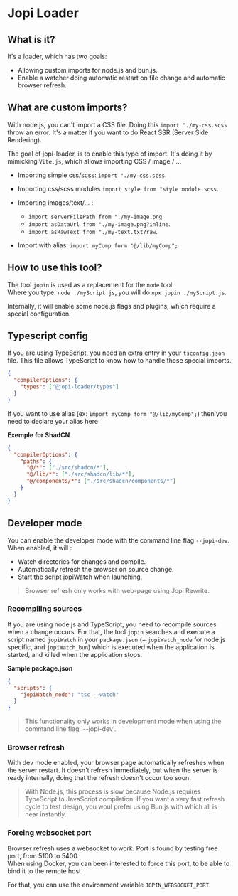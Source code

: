 # Jopi Loader

## What is it?

It's a loader, which has two goals:
* Allowing custom imports for node.js and bun.js.
* Enable a watcher doing automatic restart on file change and automatic browser refresh.

## What are custom imports?

With node.js, you can't import a CSS file. Doing this `import "./my-css.scss` throw an error.
It's a matter if you want to do React SSR (Server Side Rendering).

The goal of jopi-loader, is to enable this type of import.
It's doing it by mimicking `Vite.js`, which allows importing CSS / image / ...

* Importing simple css/scss: `import "./my-css.scss`.
* Importing css/scss modules `import style from "style.module.scss`.

* Importing images/text/... :
  * `import serverFilePath from "./my-image.png`.
  * `import asDataUrl from "./my-image.png?inline`.
  * `import asRawText from "./my-text.txt?raw`.

* Import with alias: `import myComp form "@/lib/myComp";`

## How to use this tool?

The tool `jopin` is used as a replacement for the `node` tool.  
Where you type: `node ./myScript.js`, you will do `npx jopin ./myScript.js`.

Internally, it will enable some node.js flags and plugins, which require a special configuration.

## Typescript config

If you are using TypeScript, you need an extra entry in your `tsconfig.json` file.
This file allows TypeScript to know how to handle these special imports.

```json
{
  "compilerOptions": {
    "types": ["@jopi-loader/types"]
  }
}
```

If you want to use alias (ex: `import myComp form "@/lib/myComp";`) then you need to declare your alias here

**Exemple for ShadCN**
```json
{
  "compilerOptions": {
    "paths": {
      "@/*": ["./src/shadcn/*"],
      "@/lib/*": ["./src/shadcn/lib/*"],
      "@/components/*": ["./src/shadcn/components/*"]
    }
  }
}
```

## Developer mode

You can enable the developer mode with the command line flag `--jopi-dev`.
When enabled, it will :
* Watch directories for changes and compile.
* Automatically refresh the browser on source change.
* Start the script jopiWatch when launching.

> Browser refresh only works with web-page using Jopi Rewrite.

### Recompiling sources

If you are using node.js and TypeScript, you need to recompile sources when a change occurs.
For that, the tool `jopin` searches and execute a script named `jopiWatch` in your `package.json`
(+ `jopiWatch_node` for node.js specific, and `jopiWatch_bun`) which is executed when the application is started,
and killed when the application stops.

**Sample package.json**

```json
{
  "scripts": {
    "jopiWatch_node": "tsc --watch"
  }
}
```

> This functionality only works in development mode when using the command line flag `--jopi-dev'.

### Browser refresh

With dev mode enabled, your browser page automatically refreshes when the server restart.
It doesn't refresh immediately, but when the server is ready internally, doing that the
refresh doesn't occur too soon.

> With Node.js, this process is slow because Node.js requires TypeScript to JavaScript compilation.
> If you want a very fast refresh cycle to test design, you woul prefer using Bun.js with
> which all is near instantly.

### Forcing websocket port

Browser refresh uses a websocket to work. Port is found by testing free port, from 5100 to 5400.  
When using Docker, you can been interested to force this port, to be able to bind it to the remote host.

For that, you can use the environment variable `JOPIN_WEBSOCKET_PORT`. 
